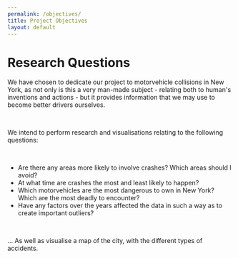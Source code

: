 ```yaml
---
permalink: /objectives/
title: Project Objectives
layout: default
---
```

# Research Questions

We have chosen to dedicate our project to motorvehicle collisions in New York, as not only is this a very man-made subject - relating both to human's inventions and actions - but it provides information that we may use to become better drivers ourselves.

<br>

We intend to perform research and visualisations relating to the following questions:

<br>

- Are there any areas more likely to involve crashes? Which areas should I avoid?
- At what time are crashes the most and least likely to happen?
- Which motorvehicles are the most dangerous to own in New York? Which are the most deadly to encounter?
- Have any factors over the years affected the data in such a way as to create important outliers?

<br>

... As well as visualise a map of the city, with the different types of accidents.
